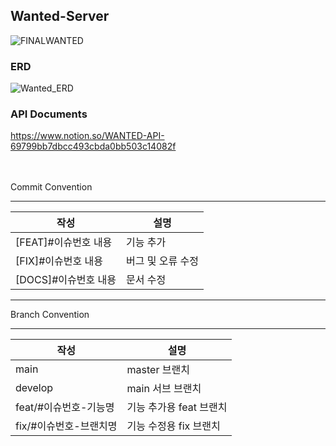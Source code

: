 ## Wanted-Server
![FINALWANTED](https://github.com/RecruitUs/Wanted-Server/assets/67510260/3f99e77f-cda1-4666-9c40-00d092e1224c)

### ERD
![Wanted_ERD](https://github.com/RecruitUs/Wanted-Server/assets/96376539/88124126-d994-496e-90f4-f07c4465e5d6)

### API Documents
https://www.notion.so/WANTED-API-69799bb7dbcc493cbda0bb503c14082f

<br></br>
Commit Convention

---

| 작성 | 설명 |
| --- | --- |
| [FEAT]#이슈번호 내용 | 기능 추가 |
| [FIX]#이슈번호 내용 | 버그 및 오류 수정 |
| [DOCS]#이슈번호 내용 | 문서 수정 |

---

Branch Convention

---
| 작성             | 설명              |
|----------------|-----------------|
| main           | master 브랜치      |
| develop        | main 서브 브랜치     |
| feat/#이슈번호-기능명 | 기능 추가용 feat 브랜치 |
| fix/#이슈번호-브랜치명 | 기능 수정용 fix 브랜치  |
